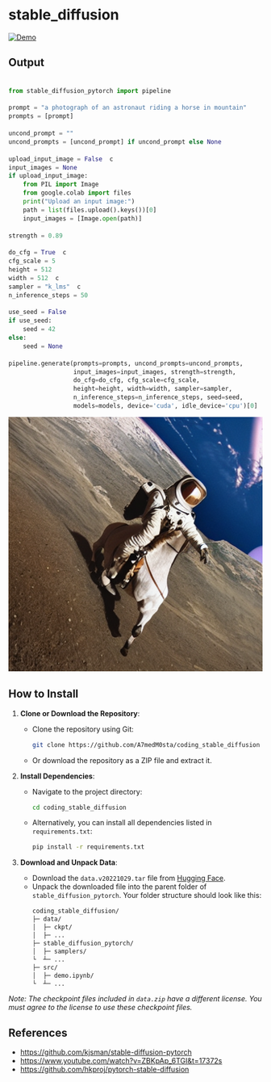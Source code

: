 # stable_diffusion
[![Demo](https://colab.research.google.com/assets/colab-badge.svg)](https://colab.research.google.com/drive/1ry37udowHtRGr8sAQTGBS3gnCDTgFeue?usp=sharing)
## Output
```python

from stable_diffusion_pytorch import pipeline

prompt = "a photograph of an astronaut riding a horse in mountain"  
prompts = [prompt]

uncond_prompt = ""  
uncond_prompts = [uncond_prompt] if uncond_prompt else None

upload_input_image = False  c
input_images = None
if upload_input_image:
    from PIL import Image
    from google.colab import files
    print("Upload an input image:")
    path = list(files.upload().keys())[0]
    input_images = [Image.open(path)]

strength = 0.89 

do_cfg = True  c
cfg_scale = 5  
height = 512  
width = 512  c
sampler = "k_lms"  c
n_inference_steps = 50 

use_seed = False  
if use_seed:
    seed = 42  
else:
    seed = None

pipeline.generate(prompts=prompts, uncond_prompts=uncond_prompts,
                  input_images=input_images, strength=strength,
                  do_cfg=do_cfg, cfg_scale=cfg_scale,
                  height=height, width=width, sampler=sampler,
                  n_inference_steps=n_inference_steps, seed=seed,
                  models=models, device='cuda', idle_device='cpu')[0]
```
<img src="assets/output.png" width="512">

## How to Install

1. **Clone or Download the Repository**: 
   - Clone the repository using Git:
     ```sh
     git clone https://github.com/A7medM0sta/coding_stable_diffusion
     ```
   - Or download the repository as a ZIP file and extract it.

2. **Install Dependencies**: 
   - Navigate to the project directory:
     ```sh
     cd coding_stable_diffusion
     ```
   - Alternatively, you can install all dependencies listed in `requirements.txt`:
     ```sh
     pip install -r requirements.txt
     ```

3. **Download and Unpack Data**: 
   - Download the `data.v20221029.tar` file from [Hugging Face](https://huggingface.co/jinseokim/stable-diffusion-pytorch-data/resolve/main/data.v20221029.tar).
   - Unpack the downloaded file into the parent folder of `stable_diffusion_pytorch`. Your folder structure should look like this:
     ```
     coding_stable_diffusion/
     ├─ data/
     │  ├─ ckpt/
     │  ├─ ...
     ├─ stable_diffusion_pytorch/
     │  ├─ samplers/
     └  ┴─ ...
     ├─ src/
     │  ├─ demo.ipynb/
     └  ┴─ ...
     ```

*Note: The checkpoint files included in `data.zip` have a different license. You must agree to the license to use these checkpoint files.*



## References
* https://github.com/kjsman/stable-diffusion-pytorch
* https://www.youtube.com/watch?v=ZBKpAp_6TGI&t=17372s
* https://github.com/hkproj/pytorch-stable-diffusion